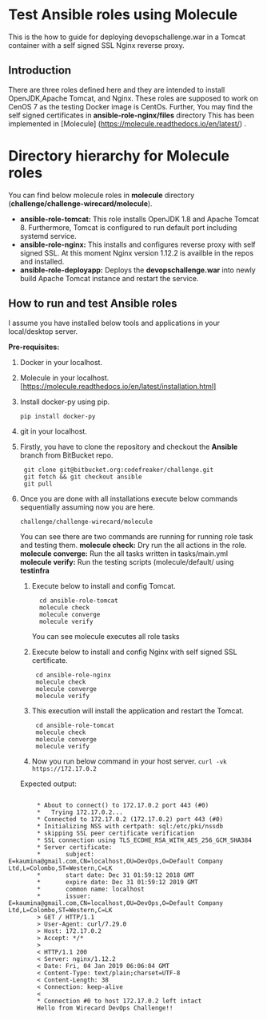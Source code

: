 # Test Ansible roles using Molecule
This is the how to guide for deploying devopschallenge.war in a Tomcat container with a self signed SSL Nginx reverse proxy.
## Introduction
There are three roles defined here and they are intended to install OpenJDK,Apache Tomcat, and Nginx. These roles are supposed to work on CenOS 7 as the testing Docker image is CentOs. Further, You may find the self signed certificates in **ansible-role-nginx/files** directory
This has been implemented in [Molecule] (https://molecule.readthedocs.io/en/latest/) .

# Directory hierarchy for Molecule roles

You can find below molecule roles in **molecule** directory (**challenge/challenge-wirecard/molecule**).

  - **ansible-role-tomcat:** This role installs OpenJDK 1.8 and Apache Tomcat 8. Furthermore, Tomcat  is 			configured to run default  port including systemd service.
  - **ansible-role-nginx:** This installs and configures reverse proxy with self signed SSL. At this moment Nginx version 1.12.2 is availble in the repos and installed.
  - **ansible-role-deployapp:** Deploys the **devopschallenge.war**	into newly build Apache Tomcat instance and restart the service.

## How to run and test Ansible roles
I assume you have installed below tools and applications in your local/desktop server.

**Pre-requisites:**

1. Docker in your localhost.
2. Molecule in your localhost. [https://molecule.readthedocs.io/en/latest/installation.html]
3. Install docker-py using pip.
    
       pip install docker-py
        
4. git in your localhost.
5. Firstly, you have to clone the repository and checkout the **Ansible** branch from BitBucket repo.

        git clone git@bitbucket.org:codefreaker/challenge.git
        git fetch && git checkout ansible
        git pull
 

6. Once you are done with all installations execute below commands sequentially assuming now you are here.

	   challenge/challenge-wirecard/molecule 

        
    You can see there are two commands are running for running role task and testing them.
   **molecule check:** Dry run the all actions in the role.
   **molecule converge:** Run the all tasks written in tasks/main.yml
   **molecule verify:** Run the testing scripts (molecule/default/ using **testinfra** 

    1. Execute below to install and config Tomcat.
       ```
         cd ansible-role-tomcat
         molecule check
         molecule converge
         molecule verify 
       ```
       You can see molecule executes all role tasks 

    2. Execute below to install and config Nginx with self signed SSL certificate.
        ``` 
         cd ansible-role-nginx
         molecule check
         molecule converge 
         molecule verify 
       ```
    3. This execution will install the application and restart the Tomcat.
        ``` 
         cd ansible-role-tomcat
         molecule check
         molecule converge 
         molecule verify 
       ```
                 
    4. Now you run below command in your host server. 
                ```
                curl -vk https://172.17.0.2 
                ```

    Expected output:
```
        
        * About to connect() to 172.17.0.2 port 443 (#0)
        *   Trying 172.17.0.2...
        * Connected to 172.17.0.2 (172.17.0.2) port 443 (#0)
        * Initializing NSS with certpath: sql:/etc/pki/nssdb
        * skipping SSL peer certificate verification
        * SSL connection using TLS_ECDHE_RSA_WITH_AES_256_GCM_SHA384
        * Server certificate:
        *       subject: E=kaumina@gmail.com,CN=localhost,OU=DevOps,O=Default Company Ltd,L=Colombo,ST=Western,C=LK
        *       start date: Dec 31 01:59:12 2018 GMT
        *       expire date: Dec 31 01:59:12 2019 GMT
        *       common name: localhost
        *       issuer: E=kaumina@gmail.com,CN=localhost,OU=DevOps,O=Default Company Ltd,L=Colombo,ST=Western,C=LK
        > GET / HTTP/1.1
        > User-Agent: curl/7.29.0
        > Host: 172.17.0.2
        > Accept: */*
        > 
        < HTTP/1.1 200 
        < Server: nginx/1.12.2
        < Date: Fri, 04 Jan 2019 06:06:04 GMT
        < Content-Type: text/plain;charset=UTF-8
        < Content-Length: 38
        < Connection: keep-alive
        < 
        * Connection #0 to host 172.17.0.2 left intact
        Hello from Wirecard DevOps Challenge!!
 ```       
      





